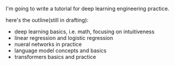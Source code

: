 I'm going to write a tutorial for deep learning engineering practice.

here's the outline(still in drafting):

- deep learning basics, i.e. math, focusing on intuitiveness
- linear regression and logistic regression
- nueral networks in practice
- language model concepts and basics
- transformers basics and practice

